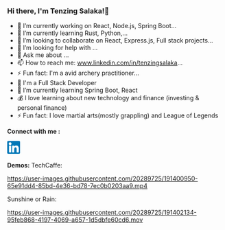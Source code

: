 ### Hi there, I'm Tenzing Salaka!👋


- 🔭 I’m currently working on React, Node.js, Spring Boot...
- 🌱 I’m currently learning Rust, Python,...
- 👯 I’m looking to collaborate on React, Express.js, Full stack projects...
- 🤔 I’m looking for help with ...
- 💬 Ask me about ...
- 📫 How to reach me: www.linkedin.com/in/tenzingsalaka...
- ⚡ Fun fact: I'm a avid archery practitioner...
- 🔭 I'm a Full Stack Developer
- 🌱 I’m currently learning Spring Boot, React
- 💰 I love learning about new technology and finance (investing & personal finance)
- ⚡ Fun fact: I love martial arts(mostly grappling) and League of Legends

**Connect with me :**

<a href="https://www.linkedin.com/in/tenzingsalaka/" target="_blank">
  <img align="left" alt="Arjun | LinkedIn" width="30px"  src="https://raw.githubusercontent.com/salakatenzing/salakatenzing/main/linkedin.svg" />
</a><br><br>

**Demos:**
TechCaffe:



https://user-images.githubusercontent.com/20289725/191400950-65e91dd4-85bd-4e36-bd78-7ec0b0203aa9.mp4


Sunshine or Rain:



https://user-images.githubusercontent.com/20289725/191402134-95feb868-4197-4069-a657-1d5dbfe60cd6.mov


